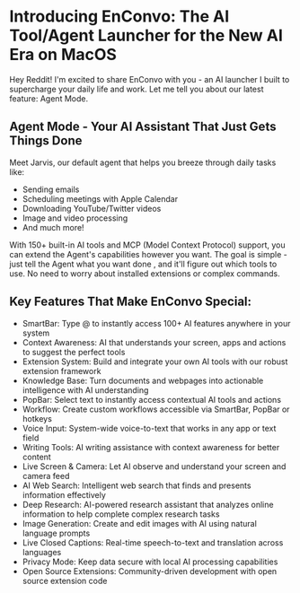
# Introducing EnConvo: The AI Tool/Agent Launcher for the New AI Era on MacOS

Hey Reddit! I'm excited to share EnConvo with you - an AI launcher I built to supercharge your daily life and work. Let me tell you about our latest feature: Agent Mode.

## Agent Mode - Your AI Assistant That Just Gets Things Done
Meet Jarvis, our default agent that helps you breeze through daily tasks like:
- Sending emails
- Scheduling meetings with Apple Calendar 
- Downloading YouTube/Twitter videos
- Image and video processing
- And much more!

With 150+ built-in AI tools and MCP (Model Context Protocol) support, you can extend the Agent's capabilities however you want. The goal is simple - just tell the Agent what you want done , and it'll figure out which tools to use. No need to worry about installed extensions or complex commands.



## Key Features That Make EnConvo Special:

- SmartBar: Type @ to instantly access 100+ AI features anywhere in your system
- Context Awareness: AI that understands your screen, apps and actions to suggest the perfect tools
- Extension System: Build and integrate your own AI tools with our robust extension framework
- Knowledge Base: Turn documents and webpages into actionable intelligence with AI understanding
- PopBar: Select text to instantly access contextual AI tools and actions
- Workflow: Create custom workflows accessible via SmartBar, PopBar or hotkeys
- Voice Input: System-wide voice-to-text that works in any app or text field
- Writing Tools: AI writing assistance with context awareness for better content
- Live Screen & Camera: Let AI observe and understand your screen and camera feed
- AI Web Search: Intelligent web search that finds and presents information effectively
- Deep Research: AI-powered research assistant that analyzes online information to help complete complex research tasks
- Image Generation: Create and edit images with AI using natural language prompts
- Live Closed Captions: Real-time speech-to-text and translation across languages
- Privacy Mode: Keep data secure with local AI processing capabilities
- Open Source Extensions: Community-driven development with open source extension code
